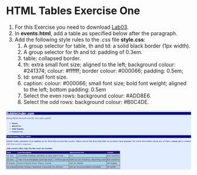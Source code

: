 # HTML Tables Exercise One

1. For this Exercise you need to download [Lab03](archives/Lab03.zip).	
2. In **events.html**, add a table as specified below after the paragraph.
3. Add the following style rules to the *.css* file **style.css**:
   1. A group selector for table, th and td: a solid black border (1px width).
   2. A group selector for th and td: padding of 0.3em.
   3. table: collapsed border.
   4. th: extra small font size; aligned to the left; background colour: #241374; colour: #ffffff; border colour: #000066; padding: 0.5em;
   5. td: small font size.
   6. caption: colour: #000066; small font size; bold font weight; aligned to the left; bottom padding: 0.5em
   7. Select the even rows: background colour: #ADD8E6.
   8. Select the odd rows: background colour: #B0C4DE.

![](img/screen.png)
